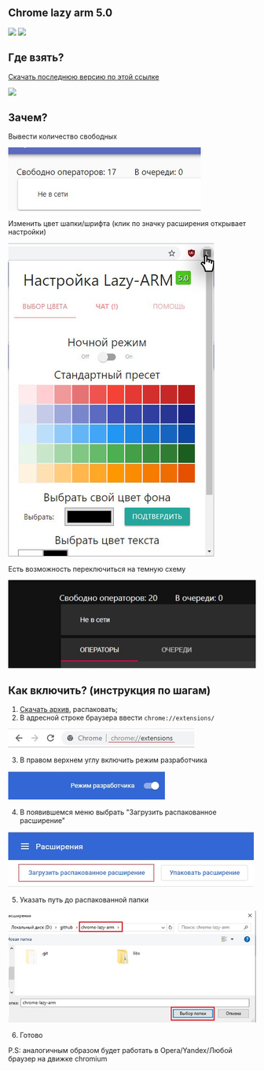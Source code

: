 ## Chrome lazy arm 5.0

![](https://img.shields.io/badge/version-5.0-green) ![](https://img.shields.io/badge/build-passing-brightgreen)

## Где взять?
[Скачать последнюю версию по этой ссылке](https://github.com/JustMonk/chrome-lazy-arm/releases/download/5.0/chrome-lazy-arm-5.rar)

![](screenshoot/demo.jpg)


## Зачем?

Вывести количество свободных

![](screenshoots/free.jpg)

Изменить цвет шапки/шрифта (клик по значку расширения открывает настройки)

![](screenshoots/settings5.jpg)

Есть возможность переключиться на темную схему

![](screenshoots/dark.jpg)

## Как включить? (инструкция по шагам)

1) [Скачать архив](https://github.com/JustMonk/chrome-lazy-arm/releases/download/5.0/chrome-lazy-arm-5.rar), распаковать;
2) В адресной строке браузера ввести `chrome://extensions/`

![](screenshoots/chrome_extensions_path.jpg)

3) В правом верхнем углу включить режим разработчика

![](screenshoots/dev_mode.jpg)

4) В появившемся меню выбрать "Загрузить распакованное расширение"

![](screenshoots/upload_ext.jpg)

5) Указать путь до распакованной папки

![](screenshoots/path.jpg)

6) Готово

P.S: аналогичным образом будет работать в Opera/Yandex/Любой браузер на движке chromium
